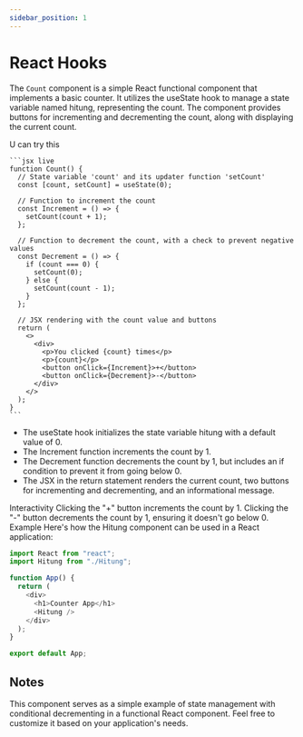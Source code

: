 ```yaml
---
sidebar_position: 1
---
```


# React Hooks

The `Count` component is a simple React functional component that implements a basic counter. It utilizes the useState hook to manage a state variable named hitung, representing the count. The component provides buttons for incrementing and decrementing the count, along with displaying the current count.

   <!-- ```jsx title=". jsx file"
   import React, { useState } from "react";

   const Counter = () => {
     const [count, setCount] = useState(0);

     return (
       <div>
         <p>Count: {count}</p>
         <button onClick={() => setCount(count + 1)}>Increment</button>
       </div>
     );
   };

   export default Counter;
   ``` -->

U can try this

    ```jsx live
    function Count() {
      // State variable 'count' and its updater function 'setCount'
      const [count, setCount] = useState(0);

      // Function to increment the count
      const Increment = () => {
        setCount(count + 1);
      };

      // Function to decrement the count, with a check to prevent negative values
      const Decrement = () => {
        if (count === 0) {
          setCount(0);
        } else {
          setCount(count - 1);
        }
      };

      // JSX rendering with the count value and buttons
      return (
        <>
          <div>
            <p>You clicked {count} times</p>
            <p>{count}</p>
            <button onClick={Increment}>+</button>
            <button onClick={Decrement}>-</button>
          </div>
        </>
      );
    }
    ```

- The useState hook initializes the state variable hitung with a default value of 0.
- The Increment function increments the count by 1.
- The Decrement function decrements the count by 1, but includes an if condition to prevent it from going below 0.
- The JSX in the return statement renders the current count, two buttons for incrementing and decrementing, and an informational message.

Interactivity
Clicking the "+" button increments the count by 1.
Clicking the "-" button decrements the count by 1, ensuring it doesn't go below 0.
Example
Here's how the Hitung component can be used in a React application:

```js title=".jsx"
import React from "react";
import Hitung from "./Hitung";

function App() {
  return (
    <div>
      <h1>Counter App</h1>
      <Hitung />
    </div>
  );
}

export default App;
```

## Notes

This component serves as a simple example of state management with conditional decrementing in a functional React component. Feel free to customize it based on your application's needs.
